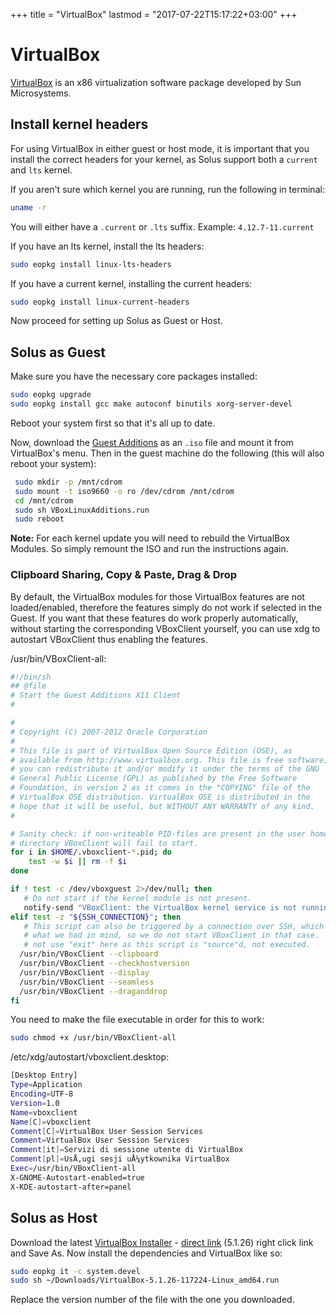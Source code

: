 +++
title = "VirtualBox"
lastmod = "2017-07-22T15:17:22+03:00"
+++
# VirtualBox

[VirtualBox](https://virtualbox.org) is an x86 virtualization software package developed by Sun Microsystems.

## Install kernel headers

For using VirtualBox in either guest or host mode, it is important that you install the correct headers for your kernel,
as Solus support both a `current` and `lts` kernel.

If you aren't sure which kernel you
are running, run the following in terminal:

``` bash
uname -r
```

You will either have a `.current` or `.lts` suffix. Example: `4.12.7-11.current`

If you have an lts kernel, install the lts headers:

``` bash
sudo eopkg install linux-lts-headers
```

If you have a current kernel, installing the current headers:

``` bash
sudo eopkg install linux-current-headers
```

Now proceed for setting up Solus as Guest or Host.

## Solus as Guest

Make sure you have the necessary core packages installed:

``` bash
sudo eopkg upgrade
sudo eopkg install gcc make autoconf binutils xorg-server-devel
```


Reboot your system first so that it's all up to date.

Now, download the [Guest Additions](http://download.virtualbox.org/virtualbox/) as an `.iso` file and mount it from VirtualBox's menu. Then in the guest machine do the following (this will also reboot your system):

``` bash
 sudo mkdir -p /mnt/cdrom
 sudo mount -t iso9660 -o ro /dev/cdrom /mnt/cdrom
 cd /mnt/cdrom
 sudo sh VBoxLinuxAdditions.run
 sudo reboot
```

**Note:** For each kernel update you will need to rebuild the VirtualBox Modules. So simply remount the ISO and run the instructions again.

### Clipboard Sharing, Copy & Paste, Drag & Drop

By default, the VirtualBox modules for those VirtualBox features are not loaded/enabled, therefore the features simply do not work if selected in the Guest.
If you want that these features do work properly automatically, without starting the corresponding VBoxClient yourself, you can use xdg to autostart VBoxClient thus enabling the features.

/usr/bin/VBoxClient-all:
``` bash
#!/bin/sh
## @file
# Start the Guest Additions X11 Client
#

#
# Copyright (C) 2007-2012 Oracle Corporation
#
# This file is part of VirtualBox Open Source Edition (OSE), as
# available from http://www.virtualbox.org. This file is free software;
# you can redistribute it and/or modify it under the terms of the GNU
# General Public License (GPL) as published by the Free Software
# Foundation, in version 2 as it comes in the "COPYING" file of the
# VirtualBox OSE distribution. VirtualBox OSE is distributed in the
# hope that it will be useful, but WITHOUT ANY WARRANTY of any kind.
#

# Sanity check: if non-writeable PID-files are present in the user home
# directory VBoxClient will fail to start.
for i in $HOME/.vboxclient-*.pid; do
    test -w $i || rm -f $i
done

if ! test -c /dev/vboxguest 2>/dev/null; then
   # Do not start if the kernel module is not present.
   notify-send "VBoxClient: the VirtualBox kernel service is not running.  Exiting."
elif test -z "${SSH_CONNECTION}"; then
   # This script can also be triggered by a connection over SSH, which is not
   # what we had in mind, so we do not start VBoxClient in that case.  We do
   # not use "exit" here as this script is "source"d, not executed.
  /usr/bin/VBoxClient --clipboard
  /usr/bin/VBoxClient --checkhostversion
  /usr/bin/VBoxClient --display
  /usr/bin/VBoxClient --seamless
  /usr/bin/VBoxClient --draganddrop
fi
```

You need to make the file executable in order for this to work:
``` bash
sudo chmod +x /usr/bin/VBoxClient-all
```

/etc/xdg/autostart/vboxclient.desktop:
``` bash
[Desktop Entry]
Type=Application
Encoding=UTF-8
Version=1.0
Name=vboxclient
Name[C]=vboxclient
Comment[C]=VirtualBox User Session Services
Comment=VirtualBox User Session Services
Comment[it]=Servizi di sessione utente di VirtualBox
Comment[pl]=UsÅ‚ugi sesji uÅ¼ytkownika VirtualBox
Exec=/usr/bin/VBoxClient-all
X-GNOME-Autostart-enabled=true
X-KDE-autostart-after=panel
```

## Solus as Host

Download the latest [VirtualBox Installer](https://www.virtualbox.org/wiki/Linux_Downloads) - [direct link](http://download.virtualbox.org/virtualbox/5.1.26/VirtualBox-5.1.26-117224-Linux_amd64.run) (5.1.26) right click link and Save As.
Now install the dependencies and VirtualBox like so:

``` bash
sudo eopkg it -c system.devel
sudo sh ~/Downloads/VirtualBox-5.1.26-117224-Linux_amd64.run
```

Replace the version number of the file with the one you downloaded.
